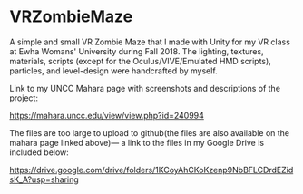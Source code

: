 # VRZombieMaze
A simple and small VR Zombie Maze that I made with Unity for my VR class at Ewha Womans' University during Fall 2018.
The lighting, textures, materials, scripts (except for the Oculus/VIVE/Emulated HMD scripts), particles, and level-design were handcrafted by myself.

Link to my UNCC Mahara page with screenshots and descriptions of the project:

https://mahara.uncc.edu/view/view.php?id=240994

The files are too large to upload to github(the files are also available on the mahara page linked above)— a link to the files in my Google Drive is included below:

https://drive.google.com/drive/folders/1KCoyAhCKoKzenp9NbBFLCDrdEZidsK_A?usp=sharing
